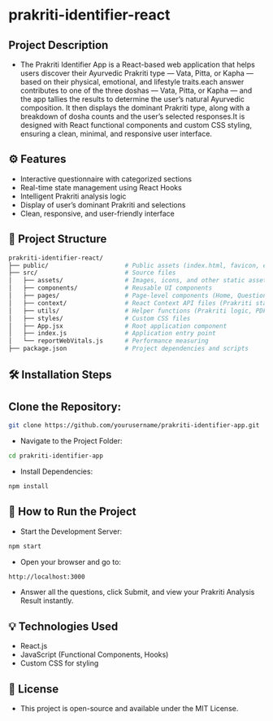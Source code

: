 # prakriti-identifier-react

## Project Description

* The Prakriti Identifier App is a React-based web application that helps users discover their Ayurvedic Prakriti type — Vata, Pitta, or Kapha — based on their physical, emotional, and lifestyle traits.each answer contributes to one of the three doshas — Vata, Pitta, or Kapha — and the app tallies the results to determine the user’s natural Ayurvedic composition. It then displays the dominant Prakriti type, along with a breakdown of dosha counts and the user’s selected responses.It is designed with React functional components and custom CSS styling, ensuring a clean, minimal, and responsive user interface.

## ⚙️ Features

* Interactive questionnaire with categorized sections
* Real-time state management using React Hooks
* Intelligent Prakriti analysis logic
* Display of user’s dominant Prakriti and selections
* Clean, responsive, and user-friendly interface

## 📂 Project Structure

```bash
prakriti-identifier-react/
├── public/                     # Public assets (index.html, favicon, etc.)
├── src/                        # Source files
│   ├── assets/                 # Images, icons, and other static assets
│   ├── components/             # Reusable UI components
│   ├── pages/                  # Page-level components (Home, Questionnaire, Result)
│   ├── context/                # React Context API files (Prakriti state management)
│   ├── utils/                  # Helper functions (Prakriti logic, PDF export)
│   ├── styles/                 # Custom CSS files
│   ├── App.jsx                 # Root application component
│   ├── index.js                # Application entry point
│   └── reportWebVitals.js      # Performance measuring
├── package.json                # Project dependencies and scripts
```

## 🛠️ Installation Steps

## Clone the Repository:
```bash
git clone https://github.com/yourusername/prakriti-identifier-app.git
```
* Navigate to the Project Folder:
```bash
cd prakriti-identifier-app
```
* Install Dependencies:
```bash
npm install
```

## 🚀 How to Run the Project

* Start the Development Server:
```bash
npm start
```
* Open your browser and go to:
```bash
http://localhost:3000
```
* Answer all the questions, click Submit, and view your Prakriti Analysis Result instantly.

## 💡 Technologies Used

* React.js
* JavaScript (Functional Components, Hooks)
* Custom CSS for styling
  
## 📜 License

* This project is open-source and available under the MIT License.

